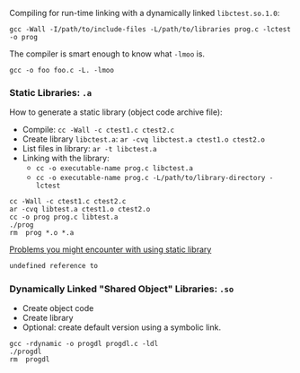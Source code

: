 Compiling for run-time linking with a dynamically linked `libctest.so.1.0`:
```
gcc -Wall -I/path/to/include-files -L/path/to/libraries prog.c -lctest -o prog
```          
The compiler is smart enough to know  what `-lmoo` is.
```
gcc -o foo foo.c -L. -lmoo
```
### Static Libraries: `.a`
How to generate a static library (object code archive file):
* Compile: `cc -Wall -c ctest1.c ctest2.c`
* Create library `libctest.a`: `ar -cvq libctest.a ctest1.o ctest2.o`
* List files in library: `ar -t libctest.a`
* Linking with the library:
  * `cc -o executable-name prog.c libctest.a`
  * `cc -o executable-name prog.c -L/path/to/library-directory -lctest`

```
cc -Wall -c ctest1.c ctest2.c
ar -cvq libtest.a ctest1.o ctest2.o
cc -o prog prog.c libtest.a
./prog
rm  prog *.o *.a
```


[Problems you might encounter with using static library ](http://blog.csdn.net/aiwoziji13/article/details/7330333)
```sh
undefined reference to
```
### Dynamically Linked "Shared Object" Libraries: `.so`
* Create object code
* Create library
* Optional: create default version using a symbolic link.

```
gcc -rdynamic -o progdl progdl.c -ldl
./progdl
rm  progdl
```
